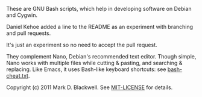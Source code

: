 These are GNU Bash scripts, which help in developing software on Debian
and Cygwin.

Daniel Kehoe added a line to the README as an experiment with branching and pull requests.

It's just an experiment so no need to accept the pull request.

They complement Nano, Debian's recommended text editor. Though simple,
Nano works with multiple files while cutting & pasting, and searching &
replacing. Like Emacs, it uses Bash-like keyboard shortcuts: see
[bash-cheat.txt](https://github.com/MarkDBlackwell/bash-tool-scripts/blob/master/bash-cheat.txt).

Copyright (c) 2011 Mark D. Blackwell. See
[MIT-LICENSE](https://github.com/MarkDBlackwell/bash-tool-scripts/blob/master/MIT-LICENSE)
for details.
